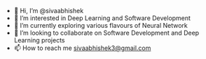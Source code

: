- 👋 Hi, I’m @sivaabhishek
- 👀 I’m interested in Deep Learning and Software Development
- 🌱 I’m currently exploring various flavours of Neural Network
- 💞️ I’m looking to collaborate on Software Development and Deep Learning projects
- 📫 How to reach me sivaabhishek3@gmail.com

<!---
sivaabhishek/sivaabhishek is a ✨ special ✨ repository because its `README.md` (this file) appears on your GitHub profile.
You can click the Preview link to take a look at your changes.
--->
